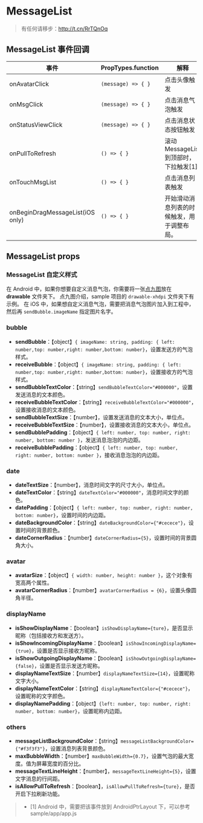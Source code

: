 # MessageList

> 有任何请移步：http://t.cn/RrTQnOq

## MessageList 事件回调

| 事件                             | PropTypes.function | 解释                                       |
| -------------------------------- | ------------------ | ------------------------------------------ |
| onAvatarClick                    | `(message) => { }` | 点击头像触发                               |
| onMsgClick                       | `(message) => { }` | 点击消息气泡触发                           |
| onStatusViewClick                | `(message) => { }` | 点击消息状态按钮触发                       |
| onPullToRefresh                  | `() => { }`        | 滚动 MessageList 到顶部时，下拉触发[1]     |
| onTouchMsgList                   | `() => { }`        | 点击消息列表触发                           |
| onBeginDragMessageList(iOS only) | `() => { }`        | 开始滑动消息列表的时候触发，用于调整布局。 |

## MessageList props

### MessageList 自定义样式

在 Android 中，如果你想要自定义消息气泡，你需要将一张[点九图](http://www.ui.cn/detail/290941.html)放在 **drawable** 文件夹下。 点九图介绍，sample 项目的 `drawable-xhdpi` 文件夹下有示例。 在 iOS 中，如果想自定义消息气泡，需要把消息气泡图片加入到工程中，然后再 `sendBubble.imageName` 指定图片名字。

### bubble

- **sendBubble**：【object】`{ imageName: string, padding: { left: number,top: number,right: number,bottom: number}`，设置发送方的气泡样式。
- **receiveBubble**：【object】`{ imageName: string, padding: { left: number,top: number,right: number,bottom: number}`，设置接收方的气泡样式。
- **sendBubbleTextColor**：【string】`sendBubbleTextColor="#000000"`，设置发送消息的文本颜色。
- **receiveBubbleTextColor**：【string】`receiveBubbleTextColor="#000000"`，设置接收消息的文本颜色。
- **sendBubbleTextSize**：【number】，设置发送消息的文本大小，单位点。
- **receiveBubbleTextSize**：【number】，设置接收消息的文本大小，单位点。
- **sendBubblePadding**：【object】`{ left: number, top: number, right: number, bottom: number }`，发送消息泡泡的内边距。
- **receiveBubblePadding**：【object】`{ left: number, top: number, right: number, bottom: number }`，接收消息泡泡的内边距。

### date

- **dateTextSize**：【number】，消息时间文字的尺寸大小，单位点。
- **dateTextColor**：【string】`dateTextColor="#000000"`，消息时间文字的颜色。
- **datePadding**：【object】`{ left: number, top: number, right: number, bottom: number}`，设置时间的内边距。
- **dateBackgroundColor**：【string】`dateBackgroundColor={"#cecece"}`，设置时间的背景颜色。
- **dateCornerRadius**：【number】`dateCornerRadius={5}`，设置时间的背景圆角大小。

### avatar

- **avatarSize**：【object】`{ width: number, height: number }`，这个对象有宽高两个属性。
- **avatarCornerRadius**：【number】`avatarCornerRadius = {6}`，设置头像圆角半径。

### displayName

- **isShowDisplayName**：【boolean】`isShowDisplayName={ture}`，是否显示昵称（包括接收方和发送方）。
- **isShowIncomingDisplayName**：【boolean】`isShowIncomingDisplayName={true}`，设置是否显示接收方昵称。
- **isShowOutgoingDisplayName**：【boolean】`isShowOutgoingDisplayName={false}`，设置是否显示发送方昵称。
- **displayNameTextSize**：【number】`displayNameTextSize={14}`，设置昵称文字大小。
- **displayNameTextColor**：【string】`displayNameTextColor={"#cecece"}`，设置昵称的文字颜色。
- **displayNamePadding**：【object】`{left: number, top: number, right: number, bottom: number}`，设置昵称内边距。

### others

- **messageListBackgroundColor**：【string】`messageListBackgroundColor={"#f3f3f3"}`，设置消息列表背景颜色。
- **maxBubbleWidth**：【number】`maxBubbleWidth={0.7}`，设置气泡的最大宽度。值为屏幕宽度的百分比。
- **messageTextLineHeight**：【number】，`messageTextLineHeight={5}`，设置文字消息的行间距。
- **isAllowPullToRefresh**：【boolean】，`isAllowPullToRefresh={ture}`，是否开启下拉刷新功能。

> - [1] Android 中，需要把该事件放到 AndroidPtrLayout 下，可以参考 sample/app/app.js
